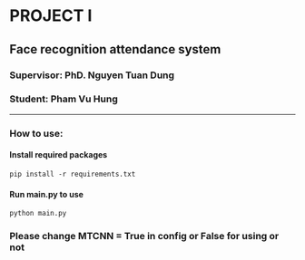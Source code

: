 # PROJECT I
## Face recognition attendance system
### Supervisor: PhD. Nguyen Tuan Dung
### Student: Pham Vu Hung
---------------------------------------
### How to use:

#### Install required packages
```
pip install -r requirements.txt
```
#### Run main.py to use
```
python main.py
```
### Please change MTCNN = True in config or False for using or not